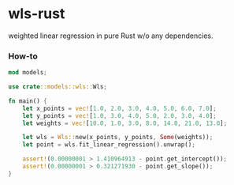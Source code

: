 # wls-rust

weighted linear regression in pure Rust w/o any dependencies.

### How-to

```rust
mod models;

use crate::models::wls::Wls;

fn main() {
    let x_points = vec![1.0, 2.0, 3.0, 4.0, 5.0, 6.0, 7.0];
    let y_points = vec![1.0, 3.0, 4.0, 5.0, 2.0, 3.0, 4.0];
    let weights = vec![10.0, 1.0, 3.0, 8.0, 14.0, 21.0, 13.0];

    let wls = Wls::new(x_points, y_points, Some(weights));
    let point = wls.fit_linear_regression().unwrap();

    assert!(0.00000001 > 1.410964913 - point.get_intercept());
    assert!(0.00000001 > 0.321271930 - point.get_slope());
}

```